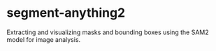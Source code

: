 # segment-anything2
Extracting and visualizing masks and bounding boxes using the SAM2 model for image analysis.

